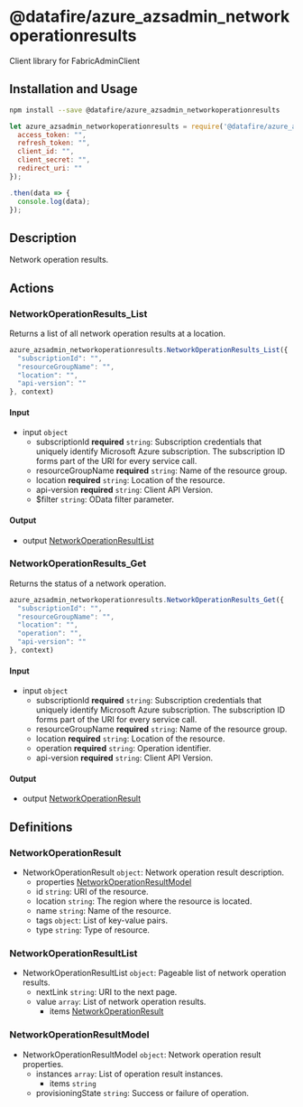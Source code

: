 # @datafire/azure_azsadmin_networkoperationresults

Client library for FabricAdminClient

## Installation and Usage
```bash
npm install --save @datafire/azure_azsadmin_networkoperationresults
```
```js
let azure_azsadmin_networkoperationresults = require('@datafire/azure_azsadmin_networkoperationresults').create({
  access_token: "",
  refresh_token: "",
  client_id: "",
  client_secret: "",
  redirect_uri: ""
});

.then(data => {
  console.log(data);
});
```

## Description

Network operation results.

## Actions

### NetworkOperationResults_List
Returns a list of all network operation results at a location.


```js
azure_azsadmin_networkoperationresults.NetworkOperationResults_List({
  "subscriptionId": "",
  "resourceGroupName": "",
  "location": "",
  "api-version": ""
}, context)
```

#### Input
* input `object`
  * subscriptionId **required** `string`: Subscription credentials that uniquely identify Microsoft Azure subscription. The subscription ID forms part of the URI for every service call.
  * resourceGroupName **required** `string`: Name of the resource group.
  * location **required** `string`: Location of the resource.
  * api-version **required** `string`: Client API Version.
  * $filter `string`: OData filter parameter.

#### Output
* output [NetworkOperationResultList](#networkoperationresultlist)

### NetworkOperationResults_Get
Returns the status of a network operation.


```js
azure_azsadmin_networkoperationresults.NetworkOperationResults_Get({
  "subscriptionId": "",
  "resourceGroupName": "",
  "location": "",
  "operation": "",
  "api-version": ""
}, context)
```

#### Input
* input `object`
  * subscriptionId **required** `string`: Subscription credentials that uniquely identify Microsoft Azure subscription. The subscription ID forms part of the URI for every service call.
  * resourceGroupName **required** `string`: Name of the resource group.
  * location **required** `string`: Location of the resource.
  * operation **required** `string`: Operation identifier.
  * api-version **required** `string`: Client API Version.

#### Output
* output [NetworkOperationResult](#networkoperationresult)



## Definitions

### NetworkOperationResult
* NetworkOperationResult `object`: Network operation result description.
  * properties [NetworkOperationResultModel](#networkoperationresultmodel)
  * id `string`: URI of the resource.
  * location `string`: The region where the resource is located.
  * name `string`: Name of the resource.
  * tags `object`: List of key-value pairs.
  * type `string`: Type of resource.

### NetworkOperationResultList
* NetworkOperationResultList `object`: Pageable list of network operation results.
  * nextLink `string`: URI to the next page.
  * value `array`: List of network operation results.
    * items [NetworkOperationResult](#networkoperationresult)

### NetworkOperationResultModel
* NetworkOperationResultModel `object`: Network operation result properties.
  * instances `array`: List of operation result instances.
    * items `string`
  * provisioningState `string`: Success or failure of operation.


